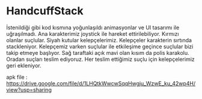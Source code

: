 # HandcuffStack


İstenildiği gibi kod kısmına yoğunlaşıldı animasyonlar ve UI tasarımı ile uğraşılmadı. Ana karakterimiz joystick ile hareket ettirilebiliyor.
Kırmızı olanlar suçlular. Siyah kutular kelepçelerimiz. Kelepçeler karakterin sırtında stackleniyor. Kelepçemiz varken suçlular ile etkileşime geçince
suçlular bizi takip etmeye başlıyor. Sağ taraftaki açık mavi olan kısım da polis karakolu. Oradan suçları teslim ediyoruz. Her teslim ettiğimiz suçlu için 
kelepçelerimiz geri ekleniyor.


apk file : https://drive.google.com/file/d/1LHQtkWwcwSqqHwgju_WzwE_ku_42wp4H/view?usp=sharing
